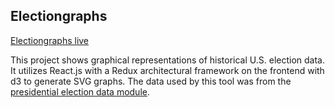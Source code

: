 ## Electiongraphs

[Electiongraphs live](https://angrobertsh.github.io/elections)

This project shows graphical representations of historical U.S. election data. It utilizes React.js with a Redux architectural framework on the frontend with d3 to generate SVG graphs. The data used by this tool was from the [presidential election data module](https://github.com/brandly/presidential-election-data).
